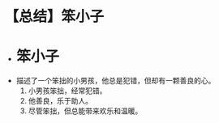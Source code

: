 # 【总结】笨小子

-   # 笨小子
-   描述了一个笨拙的小男孩，他总是犯错，但却有一颗善良的心。
    1.  小男孩笨拙，经常犯错。
    2.  他善良，乐于助人。
    3.  尽管笨拙，但总能带来欢乐和温暖。